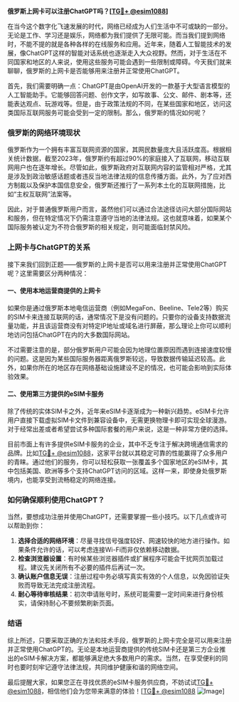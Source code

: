 **俄罗斯上网卡可以注册ChatGPT吗？[[TG💪+ @esim1088](https://t.me/s/esim1088)]**

在当今这个数字化飞速发展的时代，网络已经成为人们生活中不可或缺的一部分。无论是工作、学习还是娱乐，网络都为我们提供了无限可能。而当我们提到网络时，不能不提的就是各种各样的在线服务和应用。近年来，随着人工智能技术的发展，像ChatGPT这样的智能对话系统也逐渐走入大众视野。然而，对于生活在不同国家和地区的人来说，使用这些服务可能会遇到一些限制或障碍。今天我们就来聊聊，俄罗斯的上网卡是否能够用来注册并正常使用ChatGPT。

首先，我们需要明确一点：ChatGPT是由OpenAI开发的一款基于大型语言模型的人工智能助手。它能够回答问题、创作文字，如写故事、公文、邮件、剧本等，还能表达观点、玩游戏等。但是，由于政策法规的不同，在某些国家和地区，访问这类国际互联网服务可能会受到一定的限制。那么，俄罗斯的情况如何呢？

### 俄罗斯的网络环境现状

俄罗斯作为一个拥有丰富互联网资源的国家，其网民数量庞大且活跃度高。根据相关统计数据，截至2023年，俄罗斯约有超过90%的家庭接入了互联网，移动互联网用户也在逐年增长。尽管如此，俄罗斯政府对互联网内容的监管相对严格，尤其是涉及到政治敏感话题或者违反当地法律法规的信息传播方面。此外，为了应对西方制裁以及保护本国信息安全，俄罗斯还推行了一系列本土化的互联网措施，比如“主权互联网”法案等。

因此，对于普通俄罗斯用户而言，虽然他们可以通过合法途径访问大部分国际网站和服务，但在特定情况下仍需注意遵守当地的法律法规。这也就意味着，如果某个国际服务被认定为不符合俄罗斯的相关规定，则可能面临封禁风险。

### 上网卡与ChatGPT的关系

接下来我们回到正题——俄罗斯的上网卡是否可以用来注册并正常使用ChatGPT呢？这里需要区分两种情况：

#### 一、使用本地运营商提供的上网卡

如果你是通过俄罗斯本地电信运营商（例如MegaFon、Beeline、Tele2等）购买的SIM卡来连接互联网的话，通常情况下是没有问题的。只要你的设备支持数据流量功能，并且该运营商没有对特定IP地址或域名进行屏蔽，那么理论上你可以顺利地访问包括ChatGPT在内的大多数国际网站。

不过需要注意的是，部分俄罗斯用户可能会因为地理位置原因而遇到连接速度较慢的问题。这是因为某些国际服务器距离俄罗斯较远，导致数据传输延迟较高。此外，如果你所在的地区存在网络基础设施建设不足的情况，也可能会影响到实际体验效果。

#### 二、使用第三方提供的eSIM卡服务

除了传统的实体SIM卡之外，近年来eSIM卡逐渐成为一种新兴趋势。eSIM卡允许用户直接下载虚拟SIM卡文件到兼容设备中，无需更换物理卡即可实现全球漫游。对于经常出差或者希望尝试多种国际套餐的用户来说，这是一种非常方便的选择。

目前市面上有许多提供eSIM卡服务的企业，其中不乏专注于解决跨境通信需求的品牌。比如[TG💪+ @esim1088](https://t.me/s/esim1088)，这家平台就以其稳定可靠的性能赢得了众多用户的青睐。通过他们的服务，你可以轻松获取一张覆盖多个国家地区的eSIM卡，其中包括美国、欧洲等多个支持ChatGPT访问的区域。这样一来，即使身处俄罗斯境内，也能享受到流畅稳定的网络连接。

### 如何确保顺利使用ChatGPT？

当然，要想成功注册并使用ChatGPT，还需要掌握一些小技巧。以下几点或许可以帮助到你：

1. **选择合适的网络环境**：尽量寻找信号强度较好、网速较快的地方进行操作。如果条件允许的话，可以考虑连接Wi-Fi而非仅依赖移动数据。
2. **检查浏览器设置**：有时候某些浏览器插件或扩展程序可能会干扰网页加载过程。建议先关闭所有不必要的插件后再试一次。
3. **确认账户信息无误**：注册过程中务必填写真实有效的个人信息，以免因验证失败而导致无法完成注册流程。
4. **耐心等待审核结果**：初次申请账号时，系统可能需要一定时间来进行身份核实，请保持耐心不要频繁刷新页面。

### 结语

综上所述，只要采取正确的方法和技术手段，俄罗斯的上网卡完全是可以用来注册并正常使用ChatGPT的。无论是本地运营商提供的传统SIM卡还是第三方企业推出的eSIM卡解决方案，都能够满足绝大多数用户的需求。当然，在享受便利的同时也要时刻牢记遵守法律法规，共同维护健康和谐的网络空间。

最后提醒大家，如果您正在寻找优质的eSIM卡服务供应商，不妨试试[TG💪+ @esim1088](https://t.me/s/esim1088)，相信他们会为您带来满意的体验！[[TG💪+ @esim1088](https://t.me/s/esim1088) ![Image](https://i.postimg.cc/4NQfJmqS/Snipaste-2025-05-13-00-14-12.png)]